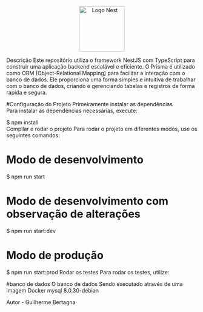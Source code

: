 <p align="center"> <a href="http://nestjs.com/" target="blank"><img src="https://nestjs.com/img/logo-small.svg" width="120" alt="Logo Nest" /></a> </p>
Descrição
Este repositório utiliza o framework NestJS com TypeScript para construir uma aplicação backend escalável e eficiente. O Prisma é utilizado como ORM (Object-Relational Mapping) para facilitar a interação com o banco de dados. Ele proporciona uma forma simples e intuitiva de trabalhar com o banco de dados, criando e gerenciando tabelas e registros de forma rápida e segura.


#Configuração do Projeto
Primeiramente instalar as dependências
<br>
Para instalar as dependências necessárias, execute:



$ npm install
<br>
Compilar e rodar o projeto
Para rodar o projeto em diferentes modos, use os seguintes comandos:



# Modo de desenvolvimento
$ npm run start

# Modo de desenvolvimento com observação de alterações
$ npm run start:dev

# Modo de produção
$ npm run start:prod
Rodar os testes
Para rodar os testes, utilize:


 #banco de dados
O banco de dados Sendo executado através de uma imagem Docker mysql 8.0.30-debian


Autor - Guilherme Bertagna

